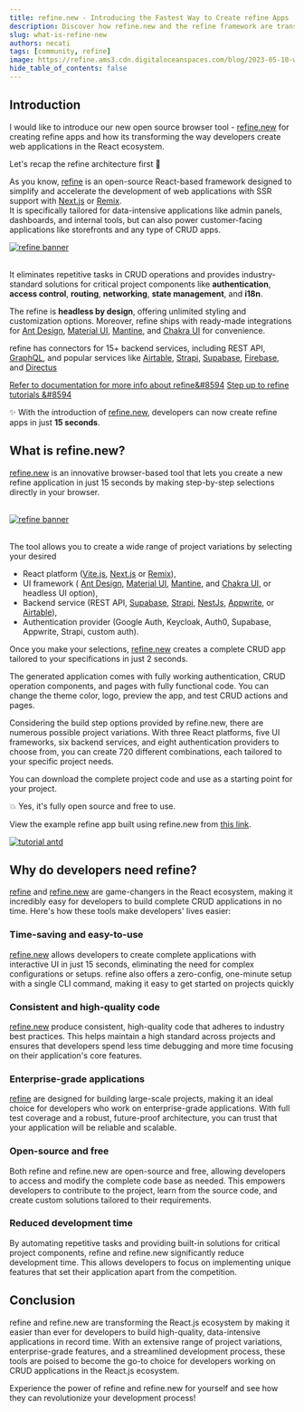 ```yaml
---
title: refine.new - Introducing the Fastest Way to Create refine Apps
description: Discover how refine.new and the refine framework are transforming the way developers create front-end applications in the React ecosystem
slug: what-is-refine-new
authors: necati
tags: [community, refine]
image: https://refine.ams3.cdn.digitaloceanspaces.com/blog/2023-05-10-what-is-refine-new/social.png
hide_table_of_contents: false
---
```


## Introduction

I would like to introduce our new open source browser tool - [refine.new](https://refine.new/) for creating refine apps and how its transforming the way developers create web applications in the React ecosystem.

Let's recap the refine architecture first 💙

As you know, [refine](https://github.com/refinedev/refine) is an open-source React-based framework designed to simplify and accelerate the development of web applications with SSR support with [Next.js](https://nextjs.org/) or [Remix](https://remix.run/).  
It is specifically tailored for data-intensive applications like admin panels, dashboards, and internal tools, but can also power customer-facing applications like storefronts and any type of CRUD apps.


 <div className="centered-image"  >
  <a href="https://github.com/refinedev/refine">
  <img style={{alignSelf:"center", width:"600px"}}  src="https://refine.ams3.cdn.digitaloceanspaces.com/website/static/img/diagram.png" alt="refine banner" />
</a>
</div>

<br/>


It eliminates repetitive tasks in CRUD operations and provides industry-standard solutions for critical project components like **authentication**, **access control**, **routing**, **networking**, **state management**, and **i18n**. 

The refine is **headless by design**, offering unlimited styling and customization options. Moreover, refine ships with ready-made integrations for [Ant Design](https://ant.design/), [Material UI](https://mui.com/material-ui/getting-started/overview/), [Mantine](https://mantine.dev/), and [Chakra UI](https://chakra-ui.com/) for convenience.

  refine has connectors for 15+ backend services, including REST API, [GraphQL](https://graphql.org/), and popular services like [Airtable](https://www.airtable.com/), [Strapi](https://strapi.io/), [Supabase](https://supabase.com/), [Firebase](https://firebase.google.com/), and [Directus](https://directus.io/)

[Refer to documentation for more info about refine&#8594](https://refine.dev/docs/)
[Step up to refine tutorials &#8594](https://refine.dev/docs/tutorial/introduction/index/)

✨ With the introduction of [refine.new](https://refine.new/), developers can now create refine apps in just **15 seconds**.


## What is refine.new?



[refine.new](https://refine.new/) is an innovative browser-based tool that lets you create a new refine application in just 15 seconds by making step-by-step selections directly in your browser. 

<br/>

 <div className="centered-image"  >
  <a href="https://refine.new/">
  <img   src="https://refine.ams3.cdn.digitaloceanspaces.com/website/static/img/quick-start.gif" alt="refine banner" />
</a>
</div>

<br/>




The tool allows you to create a wide range of project variations by selecting your desired 
- React platform ([Vite.js](https://vitejs.dev/), [Next.js](https://nextjs.org/) or [Remix](https://remix.run/)), 
- UI framework ( [Ant Design](https://ant.design/), [Material UI](https://mui.com/material-ui/getting-started/overview/), [Mantine](https://mantine.dev/), and [Chakra UI](https://chakra-ui.com/), or headless UI option), 
- Backend service (REST API,  [Supabase](https://supabase.com/), [Strapi](https://strapi.io/), [NestJs](https://nestjs.com/), [Appwrite](https://appwrite.io/), or [Airtable](https://www.airtable.com/)), 
- Authentication provider (Google Auth, Keycloak, Auth0, Supabase, Appwrite, Strapi, custom auth).

Once you make your selections, [refine.new](https://refine.new/) creates a complete CRUD app tailored to your specifications in just 2 seconds. 

The generated application comes with fully working authentication, CRUD operation components, and pages with fully functional code. You can change the theme color, logo, preview the app, and test CRUD actions and pages.


Considering the build step options provided by refine.new, there are numerous possible project variations. With three React platforms, five UI frameworks, six backend services, and eight authentication providers to choose from, you can create 720 different combinations, each tailored to your specific project needs.


You can download the complete project code and use as a starting point for your project.
 
💥 Yes, it's fully open source and free to use.


View the example refine app built using refine.new from [this link](https://refine.new/preview/a54be867-0838-4078-b9a5-fce7ab7174a2).


 <div className="centered-image"  >
<a href="https://refine.new/preview/a54be867-0838-4078-b9a5-fce7ab7174a2">
  <img style={{alignSelf:"center"}}  src="https://refine.ams3.cdn.digitaloceanspaces.com/website/static/tutorial/antd-intro.png" alt="tutorial antd" />
  </a>
</div>




## Why do developers need refine?

 [refine](https://github.com/refinedev/refine) and [refine.new](https://refine.new/) are game-changers in the React ecosystem, making it incredibly easy for developers to build complete CRUD applications in no time. Here's how these tools make developers' lives easier:

### Time-saving and easy-to-use

[refine.new](https://refine.new/) allows developers to create complete applications with interactive UI in just 15 seconds, eliminating the need for complex configurations or setups. refine also offers a zero-config, one-minute setup with a single CLI command, making it easy to get started on projects quickly


### Consistent and high-quality code

[refine.new](https://refine.new/) produce consistent, high-quality code that adheres to industry best practices. This helps maintain a high standard across projects and ensures that developers spend less time debugging and more time focusing on their application's core features.

### Enterprise-grade applications

[refine](https://github.com/refinedev/refine) are designed for building large-scale projects, making it an ideal choice for developers who work on enterprise-grade applications. With full test coverage and a robust, future-proof architecture, you can trust that your application will be reliable and scalable.

### Open-source and free

Both refine and refine.new are open-source and free, allowing developers to access and modify the complete code base as needed. This empowers developers to contribute to the project, learn from the source code, and create custom solutions tailored to their requirements.

### Reduced development time

By automating repetitive tasks and providing built-in solutions for critical project components, refine and refine.new significantly reduce development time. This allows developers to focus on implementing unique features that set their application apart from the competition.

## Conclusion

refine and refine.new are transforming the React.js ecosystem by making it easier than ever for developers to build high-quality, data-intensive applications in record time. With an extensive range of project variations, enterprise-grade features, and a streamlined development process, these tools are poised to become the go-to choice for developers working on CRUD applications in the React.js ecosystem.

Experience the power of refine and refine.new for yourself and see how they can revolutionize your development process!